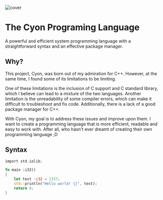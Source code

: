 ![cover](https://user-images.githubusercontent.com/122537464/212894668-66ddaf13-9e4e-4ec6-8c24-9c75e08a469b.png)

# The Cyon Programing Language
A powerful and efficient system programming language with a straightforward syntax and an effective package manager.

## Why?

This project, Cyon, was born out of my admiration for C++. However, at the same time, I found some of its limitations to be limiting.

One of these limitations is the inclusion of C support and C standard library, which I believe can lead to a mixture of the two languages. Another limitation is the unreadability of some compiler errors, which can make it difficult to troubleshoot and fix code. Additionally, there is a lack of a good package manager for C++.

With Cyon, my goal is to address these issues and improve upon them. I want to create a programming language that is more efficient, readable and easy to work with. After all, who hasn't ever dreamt of creating their own programming language ;D

## Syntax
```rust
import std.iolib;

fn main :i32()
{
    let test :i32 = 1337;
    std::println("Hello world! {}", test);
    return 0;
}

```

